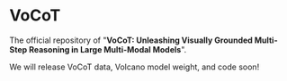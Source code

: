 # VoCoT
The official repository of "**VoCoT: Unleashing Visually Grounded Multi-Step Reasoning in Large Multi-Modal Models**".

We will release VoCoT data, Volcano model weight, and code soon!
